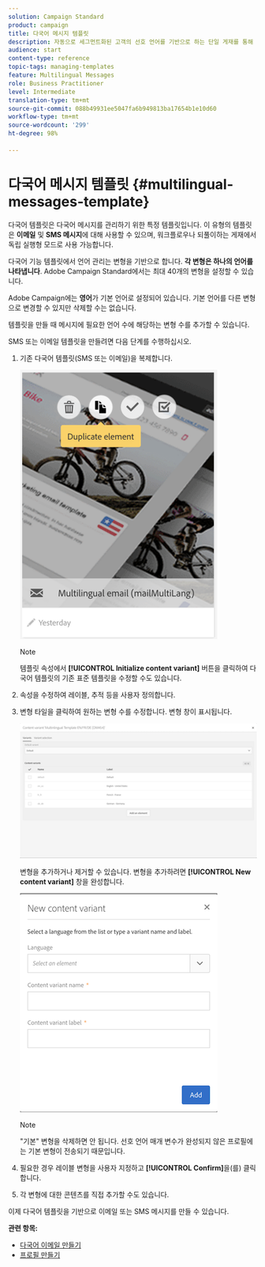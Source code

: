 ```yaml
---
solution: Campaign Standard
product: campaign
title: 다국어 메시지 템플릿
description: 자동으로 세그먼트화된 고객의 선호 언어를 기반으로 하는 단일 게재를 통해 다국어 이메일/SMS 게재를 정의하고 실행하는 방법을 알아봅니다. 언어 및 개인 수준에 대한 모든 게재의 성과를 보고합니다.
audience: start
content-type: reference
topic-tags: managing-templates
feature: Multilingual Messages
role: Business Practitioner
level: Intermediate
translation-type: tm+mt
source-git-commit: 088b49931ee5047fa6b949813ba17654b1e10d60
workflow-type: tm+mt
source-wordcount: '299'
ht-degree: 98%

---
```



# 다국어 메시지 템플릿 {#multilingual-messages-template}

다국어 템플릿은 다국어 메시지를 관리하기 위한 특정 템플릿입니다. 이 유형의 템플릿은 **이메일** 및 **SMS 메시지**&#x200B;에 대해 사용할 수 있으며, 워크플로우나 되풀이하는 게재에서 독립 실행형 모드로 사용 가능합니다.

다국어 기능 템플릿에서 언어 관리는 변형을 기반으로 합니다. **각 변형은 하나의 언어를 나타냅니다**. Adobe Campaign Standard에서는 최대 40개의 변형을 설정할 수 있습니다.

Adobe Campaign에는 **영어**&#x200B;가 기본 언어로 설정되어 있습니다. 기본 언어를 다른 변형으로 변경할 수 있지만 삭제할 수는 없습니다.

템플릿을 만들 때 메시지에 필요한 언어 수에 해당하는 변형 수를 추가할 수 있습니다.

SMS 또는 이메일 템플릿을 만들려면 다음 단계를 수행하십시오.

1. 기존 다국어 템플릿(SMS 또는 이메일)을 복제합니다.

   ![](assets/multi_template_duplicate.png)

   >[!NOTE]
   >
   >템플릿 속성에서 **[!UICONTROL Initialize content variant]** 버튼을 클릭하여 다국어 템플릿의 기존 표준 템플릿을 수정할 수도 있습니다.

1. 속성을 수정하여 레이블, 추적 등을 사용자 정의합니다.

1. 변형 타일을 클릭하여 원하는 변형 수를 수정합니다. 변형 창이 표시됩니다.

   ![](assets/multi_template_variants.png)

   변형을 추가하거나 제거할 수 있습니다. 변형을 추가하려면 **[!UICONTROL New content variant]** 창을 완성합니다.

   ![](assets/multi_template_newvariant.png)

   >[!NOTE]
   >
   >&quot;기본&quot; 변형을 삭제하면 안 됩니다. 선호 언어 매개 변수가 완성되지 않은 프로필에는 기본 변형이 전송되기 때문입니다.

1. 필요한 경우 레이블 변형을 사용자 지정하고 **[!UICONTROL Confirm]**&#x200B;을(를) 클릭합니다.

1. 각 변형에 대한 콘텐츠를 직접 추가할 수도 있습니다.

이제 다국어 템플릿을 기반으로 이메일 또는 SMS 메시지를 만들 수 있습니다.

**관련 항목:**

* [다국어 이메일 만들기](../../channels/using/creating-a-multilingual-email.md)
* [프로필 만들기](../../audiences/using/creating-profiles.md)
